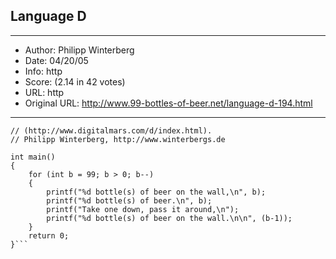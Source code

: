 
## Language D ##
---
- Author: Philipp Winterberg
- Date: 04/20/05
- Info: http
- Score:  (2.14 in 42 votes)
- URL: http
- Original URL: http://www.99-bottles-of-beer.net/language-d-194.html
---

```// D version of 99 Bottles of beer (Bottles.d)
// (http://www.digitalmars.com/d/index.html).
// Philipp Winterberg, http://www.winterbergs.de

int main()
{
    for (int b = 99; b > 0; b--) 
    {
        printf("%d bottle(s) of beer on the wall,\n", b);
        printf("%d bottle(s) of beer.\n", b);
        printf("Take one down, pass it around,\n");
        printf("%d bottle(s) of beer on the wall.\n\n", (b-1));
    }
    return 0;
}```